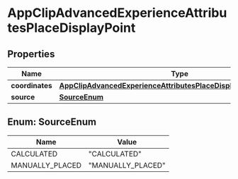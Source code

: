 

# AppClipAdvancedExperienceAttributesPlaceDisplayPoint


## Properties

| Name | Type | Description | Notes |
|------------ | ------------- | ------------- | -------------|
|**coordinates** | [**AppClipAdvancedExperienceAttributesPlaceDisplayPointCoordinates**](AppClipAdvancedExperienceAttributesPlaceDisplayPointCoordinates.md) |  |  [optional] |
|**source** | [**SourceEnum**](#SourceEnum) |  |  [optional] |



## Enum: SourceEnum

| Name | Value |
|---- | -----|
| CALCULATED | &quot;CALCULATED&quot; |
| MANUALLY_PLACED | &quot;MANUALLY_PLACED&quot; |



